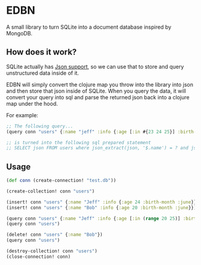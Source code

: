 # EDBN

A small library to turn SQLite into a document database inspired by MongoDB.

## How does it work?

SQLite actually has [Json support](https://www.sqlite.org/json1.html), so we can use that to store and query unstructured data inside of it.
 
EDBN will simply convert the clojure map you throw into the library into json and then store that json inside of SQLite. When you query the data, it will convert your query into sql and parse the returned json back into a clojure map under the hood.

For example:

``` clojure
;; The following query...
(query conn "users" {:name "jeff" :info {:age [:in #{23 24 25}] :birth-month :june}})

;; is turned into the following sql prepared statement
;; SELECT json FROM users where json_extract(json, '$.name') = ? and json_extract(json, '$.info.age') in (?, ?, ?) and json_extract(json, '$.info.birth-month') = ?
```

## Usage

``` clojure
(def conn (create-connection! "test.db"))

(create-collection! conn "users")

(insert! conn "users" {:name "Jeff" :info {:age 24 :birth-month :june}})
(insert! conn "users" {:name "Bob" :info {:age 20 :birth-month :june}})

(query conn "users" {:name "Jeff" :info {:age [:in (range 20 25)] :birth-month :june}})
(query conn "users")

(delete! conn "users" {:name "Bob"})
(query conn "users")

(destroy-collection! conn "users")
(close-connection! conn)
```
